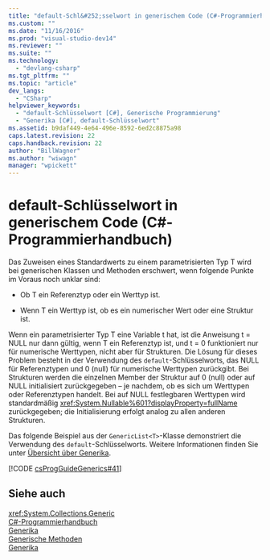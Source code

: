 ```yaml
---
title: "default-Schl&#252;sselwort in generischem Code (C#-Programmierhandbuch) | Microsoft Docs"
ms.custom: ""
ms.date: "11/16/2016"
ms.prod: "visual-studio-dev14"
ms.reviewer: ""
ms.suite: ""
ms.technology: 
  - "devlang-csharp"
ms.tgt_pltfrm: ""
ms.topic: "article"
dev_langs: 
  - "CSharp"
helpviewer_keywords: 
  - "default-Schlüsselwort [C#], Generische Programmierung"
  - "Generika [C#], default-Schlüsselwort"
ms.assetid: b9daf449-4e64-496e-8592-6ed2c8875a98
caps.latest.revision: 22
caps.handback.revision: 22
author: "BillWagner"
ms.author: "wiwagn"
manager: "wpickett"
---
```

# default-Schl&#252;sselwort in generischem Code (C#-Programmierhandbuch)
Das Zuweisen eines Standardwerts zu einem parametrisierten Typ T wird bei generischen Klassen und Methoden erschwert, wenn folgende Punkte im Voraus noch unklar sind:  
  
-   Ob T ein Referenztyp oder ein Werttyp ist.  
  
-   Wenn T ein Werttyp ist, ob es ein numerischer Wert oder eine Struktur ist.  
  
 Wenn ein parametrisierter Typ T eine Variable t hat, ist die Anweisung t \= NULL nur dann gültig, wenn T ein Referenztyp ist, und t \= 0 funktioniert nur für numerische Werttypen, nicht aber für Strukturen.  Die Lösung für dieses Problem besteht in der Verwendung des `default`\-Schlüsselworts, das NULL für Referenztypen und 0 \(null\) für numerische Werttypen zurückgibt.  Bei Strukturen werden die einzelnen Member der Struktur auf 0 \(null\) oder auf NULL initialisiert zurückgegeben – je nachdem, ob es sich um Werttypen oder Referenztypen handelt.  Bei auf NULL festlegbaren Werttypen wird standardmäßig <xref:System.Nullable%601?displayProperty=fullName> zurückgegeben; die Initialisierung erfolgt analog zu allen anderen Strukturen.  
  
 Das folgende Beispiel aus der `GenericList<T>`\-Klasse demonstriert die Verwendung des `default`\-Schlüsselworts.  Weitere Informationen finden Sie unter [Übersicht über Generika](../../../csharp/programming-guide/generics/introduction-to-generics.md).  
  
 [!CODE [csProgGuideGenerics#41](../CodeSnippet/VS_Snippets_VBCSharp/csProgGuideGenerics#41)]  
  
## Siehe auch  
 <xref:System.Collections.Generic>   
 [C\#\-Programmierhandbuch](../../../csharp/programming-guide/index.md)   
 [Generika](../../../csharp/programming-guide/generics/index.md)   
 [Generische Methoden](../../../csharp/programming-guide/generics/generic-methods.md)   
 [Generika](../Topic/Generics%20in%20the%20.NET%20Framework.md)